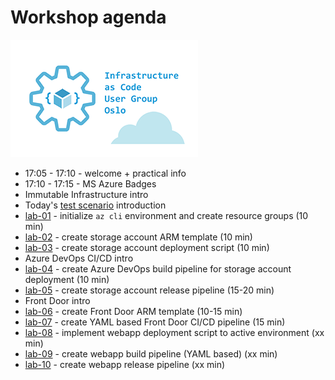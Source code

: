 # Workshop agenda

![logo](images/iac-user-group-logo.png)

* 17:05 - 17:10 - welcome + practical info
* 17:10 - 17:15 - MS Azure Badges
* Immutable Infrastructure intro
* Today's [test scenario](scenario.md) introduction
* [lab-01](labs/lab-01/readme.md) - initialize `az cli` environment and create resource groups (10 min)
* [lab-02](labs/lab-02/readme.md) - create storage account ARM template (10 min)
* [lab-03](labs/lab-03/readme.md) - create storage account deployment script (10 min)
* Azure DevOps CI/CD intro
* [lab-04](labs/lab-04/readme.md) - create Azure DevOps build pipeline for storage account deployment (10 min)
* [lab-05](labs/lab-05/readme.md) - create storage account release pipeline (15-20 min)
* Front Door intro
* [lab-06](labs/lab-06/readme.md) - create Front Door ARM template (10-15 min)
* [lab-07](labs/lab-07/readme.md) - create YAML based Front Door CI/CD pipeline (15 min)
* [lab-08](labs/lab-08/readme.md) - implement webapp deployment script to active environment (xx min)
* [lab-09](labs/lab-09/readme.md) - create webapp build pipeline (YAML based) (xx min)
* [lab-10](labs/lab-10/readme.md) - create webapp release pipeline (xx min)
